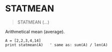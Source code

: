 # STATMEAN

> STATMEAN (...)

Arithmetical mean (average).

```
A = [2,2,3,4,14]
print statmean(A)   ' same as: sum(A) / len(A)
```
